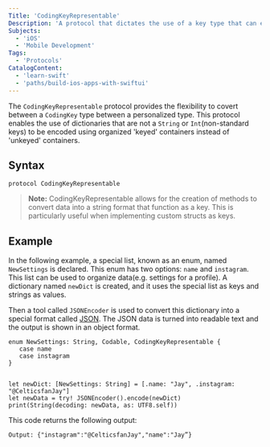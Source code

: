 ```yaml
---
Title: 'CodingKeyRepresentable'
Description: 'A protocol that dictates the use of a key type that can encode and decode from a KeyedContainer.'
Subjects:
  - 'iOS'
  - 'Mobile Development'
Tags:
  - 'Protocols'
CatalogContent:
  - 'learn-swift'
  - 'paths/build-ios-apps-with-swiftui'
---
```


The `CodingKeyRepresentable` protocol provides the flexibility to covert between a `CodingKey` type between a personalized type. This protocol enables the use of dictionaries that are not a `String` or `Int`(non-standard keys) to be encoded using organized 'keyed' containers instead of 'unkeyed' containers.

## Syntax
```pseudo
protocol CodingKeyRepresentable
```

> **Note:** CodingKeyRepresentable allows for the creation of methods to convert data into a string format that function as a key. This is particularly useful when implementing custom structs as keys.

## Example

In the following example, a special list, known as an enum, named `NewSettings` is declared. This enum has two options: `name` and `instagram`. This list can be used to organize data(e.g. settings for a profile). A dictionary named `newDict` is created, and it uses the special list as keys and strings as values. 

Then a tool called `JSONEncoder` is used to convert this dictionary into a special format called [JSON](https://www.codecademy.com/resources/docs/general/json). The JSON data is turned into readable text and the output is shown in an object format.

 ```
 enum NewSettings: String, Codable, CodingKeyRepresentable {
    case name
    case instagram
}


let newDict: [NewSettings: String] = [.name: "Jay", .instagram: "@CelticsfanJay"]
let newData = try! JSONEncoder().encode(newDict)
print(String(decoding: newData, as: UTF8.self))
```

This code returns the following output:

```
Output: {"instagram":"@CelticsfanJay","name":"Jay”}
```
